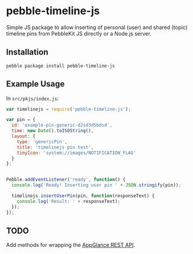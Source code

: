 # pebble-timeline-js

Simple JS package to allow inserting of personal (user) and shared (topic)
timeline pins from PebbleKit JS directly or a Node.js server.

## Installation

`pebble package install pebble-timeline-js`


## Example Usage

In `src/pkjs/index.js`:

```js
var timelinejs = require('pebble-timeline-js');

var pin = {
  id: 'example-pin-generic-d2sd3d5bdsd',
  time: new Date().toISOString(),
  layout: {
    type: 'genericPin',
    title: 'timelinejs pin test',
    tinyIcon: 'system://images/NOTIFICATION_FLAG'
  }
};


Pebble.addEventListener('ready', function() {
  console.log('Ready! Inserting user pin ' + JSON.stringify(pin));

  timelinejs.insertUserPin(pin, function(responseText) {
    console.log('Result: ' + responseText);
  });
});

```


## TODO

Add methods for wrapping the 
[AppGlance REST API](https://developer.pebble.com/guides/user-interfaces/appglance-rest).
